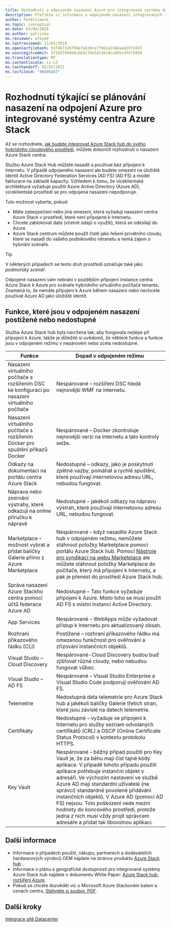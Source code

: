 ```yaml
---
title: Rozhodnutí o odpojeném nasazení Azure pro integrované systémy Azure Stack hub
description: Přečtěte si informace o odpojeném nasazení integrovaných systémů centra Azure Stack a o rozhodnutích, která je potřeba vzít v úvahu.
author: PatAltimore
ms.topic: conceptual
ms.date: 03/04/2020
ms.author: patricka
ms.reviewer: wfayed
ms.lastreviewed: 11/01/2019
ms.openlocfilehash: 53f46732b799e7a638ce7fb61e236ba4a55f2437
ms.sourcegitcommit: 5f3d37994b8cb63c76e54136c0cc05bc4f475950
ms.translationtype: MT
ms.contentlocale: cs-CZ
ms.lasthandoff: 02/03/2021
ms.locfileid: "99495447"
---
```

# <a name="azure-disconnected-deployment-planning-decisions-for-azure-stack-hub-integrated-systems"></a>Rozhodnutí týkající se plánování nasazení na odpojení Azure pro integrované systémy centra Azure Stack
Až se rozhodnete, [jak budete integrovat Azure Stack hub do svého hybridního cloudového prostředí](azure-stack-connection-models.md), můžete dokončit rozhodnutí o nasazení Azure Stack centra.

Službu Azure Stack Hub můžete nasadit a používat bez připojení k Internetu. V případě odpojeného nasazení ale budete omezeni na úložiště identit Active Directory Federation Services (AD FS) (AD FS) a model fakturace na základě kapacity. Vzhledem k tomu, že víceklientská architektura vyžaduje použití Azure Active Directory (Azure AD), víceklientské prostředí se pro odpojená nasazení nepodporuje.

Tuto možnost vyberte, pokud:
- Máte zabezpečení nebo jiná omezení, která vyžadují nasazení centra Azure Stack v prostředí, které není připojené k Internetu.
- Chcete zablokovat data (včetně údajů o využití), která se odesílají do Azure.
- Azure Stack centrum můžete použít čistě jako řešení privátního cloudu, které se nasadí do vašeho podnikového intranetu a nemá zájem o hybridní scénáře.

> [!TIP]
> V některých případech se tento druh prostředí označuje také jako *podmořský scénář*.

Odpojené nasazení vám nebrání v pozdějším připojení instance centra Azure Stack k Azure pro scénáře hybridního virtuálního počítače tenanta. Znamená to, že nemáte připojení k Azure během nasazení nebo nechcete používat Azure AD jako úložiště identit.

## <a name="features-that-are-impaired-or-unavailable-in-disconnected-deployments"></a>Funkce, které jsou v odpojeném nasazení postižené nebo nedostupné 
Služba Azure Stack hub byla navržena tak, aby fungovala nejlépe při připojení k Azure, takže je důležité si uvědomit, že některé funkce a funkce jsou v odpojeném režimu v nepárovém nebo zcela nedostupné.

|Funkce|Dopad v odpojeném režimu|
|-----|-----|
|Nasazení virtuálního počítače s rozšířením DSC ke konfiguraci po nasazení virtuálního počítače|Nespárované – rozšíření DSC hledá nejnovější WMF na internetu.|
|Nasazení virtuálního počítače s rozšířením Docker pro spuštění příkazů Docker|Nespárované – Docker zkontroluje nejnovější verzi na internetu a tato kontroly selže.|
|Odkazy na dokumentaci na portálu centra Azure Stack|Nedostupné – odkazy, jako je poskytnutí zpětné vazby, pomáhat a rychlé spuštění, které používají internetovou adresu URL, nebudou fungovat.|
|Náprava nebo zmírnění výstrahy, které odkazují na online příručku k nápravě|Nedostupné – jakékoli odkazy na nápravu výstrah, které používají internetovou adresu URL, nebudou fungovat.|
|Marketplace – možnost vybrat a přidat balíčky Galerie přímo z Azure Marketplace|Nespárované – když nasadíte Azure Stack hub v odpojeném režimu, nemůžete stáhnout položky Marketplace pomocí portálu Azure Stack hub. Pomocí [Nástroje pro syndikaci na webu Marketplace](azure-stack-download-azure-marketplace-item.md) ale můžete stáhnout položky Marketplace do počítače, který má připojení k Internetu, a pak je přenést do prostředí Azure Stack hub.|
|Správa nasazení Azure Stackho centra pomocí účtů federace Azure AD|Nedostupné – Tato funkce vyžaduje připojení k Azure. Místo toho se musí použít AD FS s místní instancí Active Directory.|
|App Services|Nespárované – WebApps může vyžadovat přístup k Internetu pro aktualizovaný obsah.|
|Rozhraní příkazového řádku (CLI)|Postižené – rozhraní příkazového řádku má omezenou funkčnost pro ověřování a zřizování instančních objektů.|
|Visual Studio – Cloud Discovery|Nespárované-Cloud Discovery budou buď zjišťovat různé cloudy, nebo nebudou fungovat vůbec.|
|Visual Studio – AD FS|Nespárované – Visual Studio Enterprise a Visual Studio Code podporují ověřování AD FS.
Telemetrie|Nedostupná data telemetrie pro Azure Stack hub a jakékoli balíčky Galerie třetích stran, které jsou závislé na datech telemetrie.|
|Certifikáty|Nedostupné – vyžaduje se připojení k Internetu pro služby seznam odvolaných certifikátů (CRL) a OSCP (Online Certificate Status Protocol) v kontextu protokolu HTTPS.|
|Key Vault|Nespárované – běžný případ použití pro Key Vault je, že za běhu mají číst tajné kódy aplikace. V případě tohoto případu použití aplikace potřebuje instanční objekt v adresáři. Ve výchozím nastavení ve službě Azure AD mají standardní uživatelé (ne správci) standardně povolené přidávání instančních objektů. V Azure AD (pomocí AD FS) nejsou. Toto poškození vede mezní hodnoty do koncového prostředí, protože jedna z nich musí vždy projít správcem adresáře a přidat tak libovolnou aplikaci.

## <a name="learn-more"></a>Další informace
- Informace o případech použití, nákupu, partnerech a dodavatelích hardwarových výrobců OEM najdete na stránce produktu [Azure Stack hub](https://azure.microsoft.com/overview/azure-stack/) .
- Informace o plánu a geografické dostupnosti pro integrované systémy Azure Stack hub najdete v dokumentu White Paper: [Azure Stack hub: rozšíření Azure](https://azure.microsoft.com/resources/videos/azure-friday-azure-stack-an-extension-of-azure/). 
- Pokud se chcete dozvědět víc o Microsoft Azure Stackovém balení a cenách centra, [Stáhněte si soubor. PDF](https://azure.microsoft.com/mediahandler/files/resourcefiles/5bc3f30c-cd57-4513-989e-056325eb95e1/Azure-Stack-packaging-and-pricing-datasheet.pdf). 

## <a name="next-steps"></a>Další kroky
[Integrace sítě Datacenter](azure-stack-network.md)
